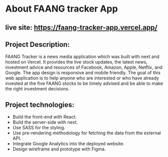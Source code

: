 # About FAANG tracker App

## live site: https://faang-tracker-app.vercel.app/

## Project Description:
FAANG Tracker is a news media application which was built with next and hosted on Vercel. It provides the live stock updates, the latest news, investment advice and resources of Facebook, Amazon, Apple, Netflix, and Google. The app design is responsive and mobile friendly. The goal of this web application is to help anyone who are interested or who have already invested at the five FAANG stocks to be timely advised and be able to make the right investment decisions.

## Project technologies:
- Build the front-end with React.
- Build the server-side with next.
- Use SASS for the styling.
- Use pre-rendering methodology for fetching the data from the external API.
- Integrate Google Analytics into the deployed website.
- Design wireframe and prototype with Figma.